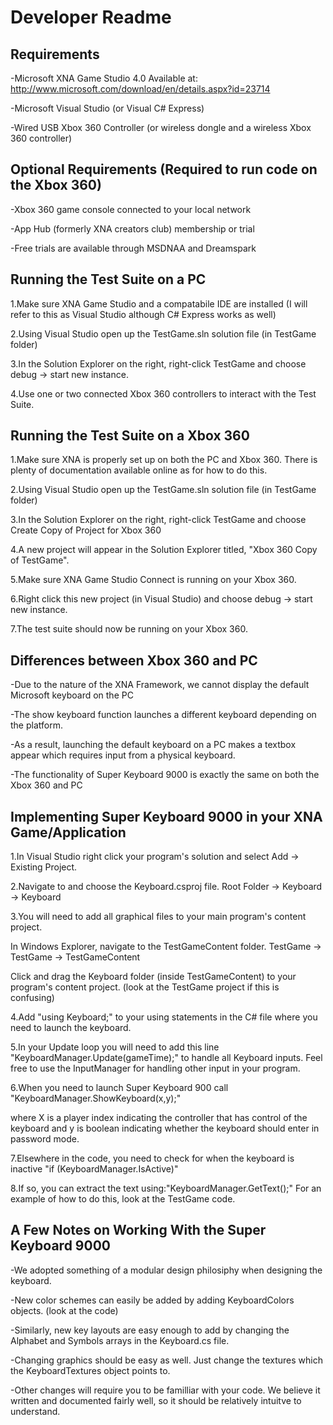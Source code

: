 # Developer Readme #

## Requirements ##

-Microsoft XNA Game Studio 4.0  Available at: http://www.microsoft.com/download/en/details.aspx?id=23714

-Microsoft Visual Studio (or Visual C# Express)

-Wired USB Xbox 360 Controller (or wireless dongle and a wireless Xbox 360 controller)

## Optional Requirements (Required to run code on the Xbox 360) ##

-Xbox 360 game console connected to your local network

-App Hub (formerly XNA creators club) membership or trial

-Free trials are available through MSDNAA and Dreamspark

## Running the Test Suite on a PC ##

1.Make sure XNA Game Studio and a compatabile IDE are installed (I will refer to this as Visual Studio although C# Express works as well)

2.Using Visual Studio open up the TestGame.sln solution file (in TestGame folder)

3.In the Solution Explorer on the right, right-click TestGame and choose debug -> start new instance.

4.Use one or two connected Xbox 360 controllers to interact with the Test Suite.

## Running the Test Suite on a Xbox 360 ##

1.Make sure XNA is properly set up on both the PC and Xbox 360. There is plenty of documentation available online as for how to do this.

2.Using Visual Studio open up the TestGame.sln solution file (in TestGame folder)

3.In the Solution Explorer on the right, right-click TestGame and choose Create Copy of Project for Xbox 360

4.A new project will appear in the Solution Explorer titled, "Xbox 360 Copy of TestGame".

5.Make sure XNA Game Studio Connect is running on your Xbox 360.

6.Right click this new project (in Visual Studio) and choose debug -> start new instance.

7.The test suite should now be running on your Xbox 360.

## Differences between Xbox 360 and PC ##

-Due to the nature of the XNA Framework, we cannot display the default Microsoft keyboard on the PC

-The show keyboard function launches a different keyboard depending on the platform.

-As a result, launching the default keyboard on a PC makes a textbox appear which requires input from a physical keyboard.

-The functionality of Super Keyboard 9000 is exactly the same on both the Xbox 360 and PC

## Implementing Super Keyboard 9000 in your XNA Game/Application ##

1.In Visual Studio right click your program's solution and select Add -> Existing Project.

2.Navigate to and choose the Keyboard.csproj file. Root Folder -> Keyboard -> Keyboard

3.You will need to add all graphical files to your main program's content project.

In Windows Explorer, navigate to the TestGameContent folder. TestGame -> TestGame -> TestGameContent

Click and drag the Keyboard folder (inside TestGameContent) to your program's content project. (look at the TestGame project if this is confusing)

4.Add "using Keyboard;" to your using statements in the C# file where you need to launch the keyboard.

5.In your Update loop you will need to add this line "KeyboardManager.Update(gameTime);" to handle all Keyboard inputs. Feel free to use the InputManager for handling other input in your program.

6.When you need to launch Super Keyboard 900 call "KeyboardManager.ShowKeyboard(x,y);"

where X is a player index indicating the controller that has control of the keyboard and y is boolean indicating whether the keyboard should enter in password mode.

7.Elsewhere in the code, you need to check for when the keyboard is inactive "if (KeyboardManager.IsActive)"

8.If so, you can extract the text using:"KeyboardManager.GetText();"
For an example of how to do this, look at the TestGame code.

## A Few Notes on Working With the Super Keyboard 9000 ##

-We adopted something of a modular design philosiphy when designing the keyboard.

-New color schemes can easily be added by adding KeyboardColors objects. (look at the code)

-Similarly, new key layouts are easy enough to add by changing the Alphabet and Symbols arrays in the Keyboard.cs file.

-Changing graphics should be easy as well. Just change the textures which the KeyboardTextures object points to.

-Other changes will require you to be familliar with your code. We believe it written and documented fairly well, so it should be relatively intuitve to understand.